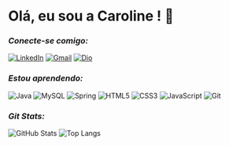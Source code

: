 # Olá, eu sou a Caroline ! 👋

### _Conecte-se comigo:_
[![LinkedIn](https://img.shields.io/badge/linkedin-%230077B5.svg?style=for-the-badge&logo=linkedin&logoColor=white)](https://www.linkedin.com/in/carolimaa/)
[![Gmail](https://img.shields.io/badge/-Gmail-%23333?style=for-the-badge&logo=gmail&logoColor=c71610)](mailto:carolniver12@gmail.com)
[![Dio](https://img.shields.io/badge/Dio-00457C?style=for-the-badge&logo=dio&logoColor=white)](https://www.dio.me/users/carolniver12)

### _Estou aprendendo:_
![Java](https://img.shields.io/badge/java-%23E34F26.svg?style=for-the-badge&logo=java&logoColor=red)
![MySQL](https://img.shields.io/badge/MySQL-00000F?style=for-the-badge&logo=mysql&logoColor=white)
![Spring](https://img.shields.io/badge/Spring-6DB33F?style=for-the-badge&logo=spring&logoColor=white)
![HTML5](https://img.shields.io/badge/html5-%23E34F26.svg?style=for-the-badge&logo=html5&logoColor=white) 
![CSS3](https://img.shields.io/badge/css3-%231572B6.svg?style=for-the-badge&logo=css3&logoColor=white)
![JavaScript](https://img.shields.io/badge/javascript-%23323330.svg?style=for-the-badge&logo=javascript&logoColor=%23F7DF1E)
![Git](https://img.shields.io/badge/git-%23F05033.svg?style=for-the-badge&logo=git&logoColor=white)

### _Git Stats:_
![GitHub Stats](https://github-readme-stats.vercel.app/api?username=carolimaa&theme=transparent&bg_color=000&border_color=30A3DC&show_icons=true&icon_color=30A3DC&title_color=E94D5F&text_color=FFF)
![Top Langs](https://github-readme-stats-git-masterrstaa-rickstaa.vercel.app/api/top-langs/?username=carolimaa&bg_color=000&border_color=30A3DC&title_color=E94D5F&text_color=FFF)
<!---
Carolimaa/Carolimaa is a ✨ special ✨ repository because its `README.md` (this file) appears on your GitHub profile.
You can click the Preview link to take a look at your changes.
--->
